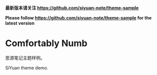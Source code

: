 **最新版本请关注 https://github.com/siyuan-note/theme-sample**

**Please follow https://github.com/siyuan-note/theme-sample for the latest version**

# Comfortably Numb

思源笔记主题样例。

SiYuan theme demo.
